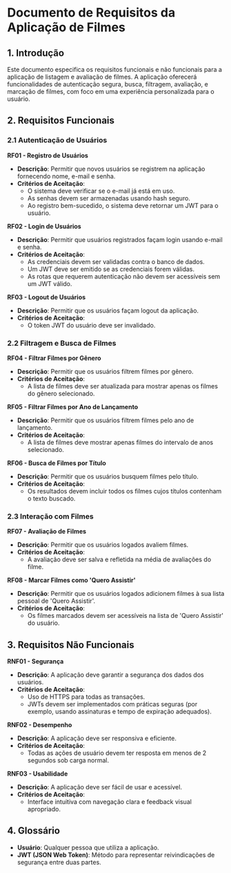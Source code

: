 # Documento de Requisitos da Aplicação de Filmes

## 1. Introdução
Este documento especifica os requisitos funcionais e não funcionais para a aplicação de listagem e avaliação de filmes. A aplicação oferecerá funcionalidades de autenticação segura, busca, filtragem, avaliação, e marcação de filmes, com foco em uma experiência personalizada para o usuário.

## 2. Requisitos Funcionais

### 2.1 Autenticação de Usuários
**RF01 - Registro de Usuários**
- **Descrição**: Permitir que novos usuários se registrem na aplicação fornecendo nome, e-mail e senha.
- **Critérios de Aceitação**:
  - O sistema deve verificar se o e-mail já está em uso.
  - As senhas devem ser armazenadas usando hash seguro.
  - Ao registro bem-sucedido, o sistema deve retornar um JWT para o usuário.

**RF02 - Login de Usuários**
- **Descrição**: Permitir que usuários registrados façam login usando e-mail e senha.
- **Critérios de Aceitação**:
  - As credenciais devem ser validadas contra o banco de dados.
  - Um JWT deve ser emitido se as credenciais forem válidas.
  - As rotas que requerem autenticação não devem ser acessíveis sem um JWT válido.

**RF03 - Logout de Usuários**
- **Descrição**: Permitir que os usuários façam logout da aplicação.
- **Critérios de Aceitação**:
  - O token JWT do usuário deve ser invalidado.

### 2.2 Filtragem e Busca de Filmes
**RF04 - Filtrar Filmes por Gênero**
- **Descrição**: Permitir que os usuários filtrem filmes por gênero.
- **Critérios de Aceitação**:
  - A lista de filmes deve ser atualizada para mostrar apenas os filmes do gênero selecionado.

**RF05 - Filtrar Filmes por Ano de Lançamento**
- **Descrição**: Permitir que os usuários filtrem filmes pelo ano de lançamento.
- **Critérios de Aceitação**:
  - A lista de filmes deve mostrar apenas filmes do intervalo de anos selecionado.

**RF06 - Busca de Filmes por Título**
- **Descrição**: Permitir que os usuários busquem filmes pelo título.
- **Critérios de Aceitação**:
  - Os resultados devem incluir todos os filmes cujos títulos contenham o texto buscado.

### 2.3 Interação com Filmes
**RF07 - Avaliação de Filmes**
- **Descrição**: Permitir que os usuários logados avaliem filmes.
- **Critérios de Aceitação**:
  - A avaliação deve ser salva e refletida na média de avaliações do filme.

**RF08 - Marcar Filmes como 'Quero Assistir'**
- **Descrição**: Permitir que os usuários logados adicionem filmes à sua lista pessoal de 'Quero Assistir'.
- **Critérios de Aceitação**:
  - Os filmes marcados devem ser acessíveis na lista de 'Quero Assistir' do usuário.

## 3. Requisitos Não Funcionais
**RNF01 - Segurança**
- **Descrição**: A aplicação deve garantir a segurança dos dados dos usuários.
- **Critérios de Aceitação**:
  - Uso de HTTPS para todas as transações.
  - JWTs devem ser implementados com práticas seguras (por exemplo, usando assinaturas e tempo de expiração adequados).

**RNF02 - Desempenho**
- **Descrição**: A aplicação deve ser responsiva e eficiente.
- **Critérios de Aceitação**:
  - Todas as ações de usuário devem ter resposta em menos de 2 segundos sob carga normal.

**RNF03 - Usabilidade**
- **Descrição**: A aplicação deve ser fácil de usar e acessível.
- **Critérios de Aceitação**:
  - Interface intuitiva com navegação clara e feedback visual apropriado.

## 4. Glossário
- **Usuário**: Qualquer pessoa que utiliza a aplicação.
- **JWT (JSON Web Token)**: Método para representar reivindicações de segurança entre duas partes.